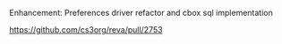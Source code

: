 Enhancement: Preferences driver refactor and cbox sql implementation

https://github.com/cs3org/reva/pull/2753